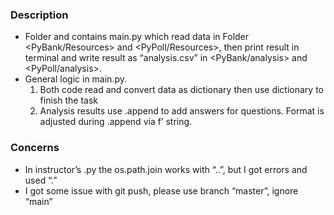 ### Description
- Folder <PyBank> and <PyPoll> contains main.py which read data in Folder <PyBank/Resources> and <PyPoll/Resources>, then print result in terminal and write result as “analysis.csv” in <PyBank/analysis> and <PyPoll/analysis>.
- General logic in main.py.
  1. Both code read and convert data as dictionary then use dictionary to finish the task
  2. Analysis results use .append to add answers for questions. Format is adjusted during .append via f’ string.

### Concerns
- In instructor’s .py the os.path.join works with “..”, but I got errors and used “.”
- I got some issue with git push, please use branch “master”, ignore “main”

